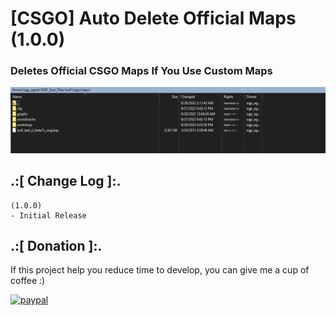 # [CSGO] Auto Delete Official Maps (1.0.0)

### Deletes Official CSGO Maps If You Use Custom Maps

![alt text](https://github.com/oqyh/Auto-Delete-Official-Maps/blob/main/img/deleter.png?raw=true)


## .:[ Change Log ]:.
```
(1.0.0)
- Initial Release
```


## .:[ Donation ]:.

If this project help you reduce time to develop, you can give me a cup of coffee :)

[![paypal](https://www.paypalobjects.com/en_US/i/btn/btn_donateCC_LG.gif)](https://paypal.me/oQYh)
